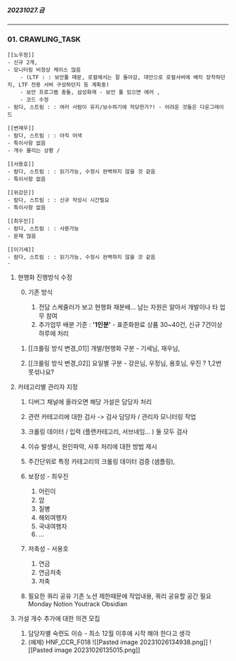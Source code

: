 
##### 20231027.금

---

### 01. CRAWLING_TASK
	
	[[노우정]]
	- 신규 2개,
	- 모니터링 비정상 케이스 많음 
		- (LTF : : 보안툴 때문, 로컬에서는 잘 돌아감, 대안으로 로컬서버에 배치 장착하던지, LTF 전용 서버 구성하던지 등 계획중)
		- 보안 프로그램 충돌, 삼성화재 - 보안 툴 있으면 에러 , 
		- 코드 수정 
	- 람다, 스트림 : : 여러 사람이 유지/보수하기에 적당한가?! - 어려운 것들은 다운그레이드
	
	[[변재우]]
	- 람다, 스트림 : : 아직 어색
	- 특이사항 없음 
	- 개수 몰리는 상황 / 
	
	[[서용호]]
	- 람다, 스트림 : : 읽기가능, 수정시 완벽하지 않을 것 같음
	- 특이사항 없음
	
	[[위강은]]
	- 람다, 스트림 : : 신규 작성시 시간필요
	- 특이사항 없음 
	
	[[최우진]] 
	- 람다, 스트림 : : 사용가능
	- 문제 많음
	
	[[이기세]]
	- 람다, 스트림 : : 읽기가능, 수정시 완벽하지 않을 것 같음
	- 

1. 현행화 진행방식 수정

	0. 기존 방식
		1. 전담 스케줄러가 보고 현행화 재분배... 남는 자원은 알아서 개발이나 타 업무 참여
		2. 추가업무 배분 기준 :  **'1인분'** - 표준화완료 상품 30~40건, 신규 7건이상 하루에 처리

	1. [[크롤링 방식 변경_01]] 개발/현행화 구분 - 기세님, 재우님, 
	2. [[크롤링 방식 변경_02]] 요일별 구분 - 강은님, 우정님, 용호님, 우진
	? 1,2번 못섞나요?


3. 카테고리별 관리자 지정
	1. 디버그 채널에 올라오면 해당  가설은 담당자 처리
	2. 관련 카테고리에 대한 검사 -> 검사 담당자 / 관리자 모니터링 작업
	3. 크롤링 데이터 / 입력 (플랜카테고리, 서브네임... ) 둘 모두 검사
	4. 이슈 발생시, 원인파악, 사후 처리에 대한 방법 제시

	1. 주간단위로 특정 카테고리의 크롤링 데이터 검증 (샘플링), 
	2. 보장성 - 최우진
		1. 어린이
		2. 암
		3. 질병
		4. 해외여행자
		5. 국내여행자
		6. ...

	3. 저축성 - 서용호
		1. 연금
		2. 연금저축
		3. 저축

	4. 필요한 쿼리 공유
		기존 노션 제한때문에 작업내용, 쿼리 공유할 공간 필요
		Monday
		Notion 
		Youtrack 
		Obsidian
		

04. 가설 개수 추가에 대한 의견 모집
	1. 담당자별 숙련도 이슈 - 최소 12월 이후에 시작 해야 한다고 생각
	2. (예제) HNF_CCR_F018
		![[Pasted image 20231026134938.png]]
		![[Pasted image 20231026135015.png]]
